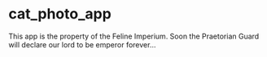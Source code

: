 # cat_photo_app

This app is the property of the Feline Imperium. Soon the Praetorian Guard will declare our lord to be emperor forever...
